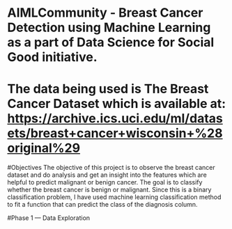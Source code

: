 # AIMLCommunity - Breast Cancer Detection using Machine Learning as a part of Data Science for Social Good initiative.
# The data being used is The Breast Cancer Dataset which is available at: https://archive.ics.uci.edu/ml/datasets/breast+cancer+wisconsin+%28original%29

#Objectives
The objective of this project is to observe the breast cancer dataset and do analysis and get an insight into the features which are helpful to predict malignant or benign cancer.  The goal is to classify whether the breast cancer is benign or malignant. Since this is a binary classification problem, I  have used machine learning classification method to fit a function that can predict the class of the diagnosis column.

#Phase 1 — Data Exploration
